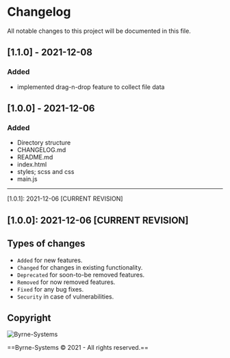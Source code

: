 # Changelog
All notable changes to this project will be documented in this file.

## [1.1.0] - 2021-12-08
### Added
- implemented drag-n-drop feature to collect file data

## [1.0.0] - 2021-12-06
### Added
- Directory structure
- CHANGELOG.md
- README.md
- index.html
- styles; scss and css
- main.js

---

[1.0.1]: 2021-12-06 [CURRENT REVISION]

[1.0.0]: 2021-12-06 [CURRENT REVISION]
---

## Types of changes
- `Added` for new features.
- `Changed` for changes in existing functionality.
- `Deprecated` for soon-to-be removed features.
- `Removed` for now removed features.
- `Fixed` for any bug fixes.
- `Security` in case of vulnerabilities.

## Copyright

![Byrne-Systems](http://byrne-systems.com/content/static/cube_sm.png)

==Byrne-Systems © 2021 - All rights reserved.==